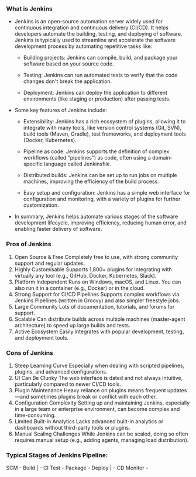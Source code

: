 ### What is Jenkins 
- Jenkins is an open-source automation server widely used for continuous integration and continuous delivery (CI/CD). It helps developers automate the building, testing, and deploying of software. Jenkins is typically used to streamline and accelerate the software development process by automating repetitive tasks like:

    - Building projects: Jenkins can compile, build, and package your software based on your source code.

    - Testing: Jenkins can run automated tests to verify that the code changes don't break the application.

    - Deployment: Jenkins can deploy the application to different environments (like staging or production) after passing tests.

- Some key features of Jenkins include:
    - Extensibility: Jenkins has a rich ecosystem of plugins, allowing it to integrate with many tools, like version control systems (Git, SVN), build tools (Maven, Gradle), test frameworks, and deployment tools (Docker, Kubernetes).

    - Pipeline as code: Jenkins supports the definition of complex workflows (called "pipelines") as code, often using a domain-specific language called Jenkinsfile.

    - Distributed builds: Jenkins can be set up to run jobs on multiple machines, improving the efficiency of the build process.

    - Easy setup and configuration: Jenkins has a simple web interface for configuration and monitoring, with a variety of plugins for further customization.

- In summary, Jenkins helps automate various stages of the software development lifecycle, improving efficiency, reducing human error, and enabling faster delivery of software.


### Pros of Jenkins
1. Open Source & Free
Completely free to use, with strong community support and regular updates.
2. Highly Customisable
Supports 1,800+ plugins for integrating with virtually any tool (e.g., GitHub, Docker, Kubernetes, Slack).
3. Platform Independent
Runs on Windows, macOS, and Linux. You can also run it in a container (e.g., Docker) or in the cloud.
4. Strong Support for CI/CD Pipelines
Supports complex workflows via Jenkins Pipelines (written in Groovy) and also simpler freestyle jobs.
5. Large Community
Lots of documentation, tutorials, and forums for support.
6. Scalable
Can distribute builds across multiple machines (master-agent architecture) to speed up large builds and tests.
7. Active Ecosystem
Easily integrates with popular development, testing, and deployment tools.

### Cons of Jenkins

1. Steep Learning Curve
Especially when dealing with scripted pipelines, plugins, and advanced configurations.
2. UI Can Be Clunky
The web interface is dated and not always intuitive, particularly compared to newer CI/CD tools.
3. Plugin Maintenance
Heavy reliance on plugins means frequent updates—and sometimes plugins break or conflict with each other.
4. Configuration Complexity
Setting up and maintaining Jenkins, especially in a large team or enterprise environment, can become complex and time-consuming.
5. Limited Built-in Analytics
Lacks advanced built-in analytics or dashboards without third-party tools or plugins.
6. Manual Scaling Challenges
While Jenkins can be scaled, doing so often requires manual setup (e.g., adding agents, managing load distribution).
 

### Typical Stages of Jenkins Pipeline:
SCM   - 
Build  | - CI
Test  - 
Package -
Deploy   | - CD
Monitor -
 
